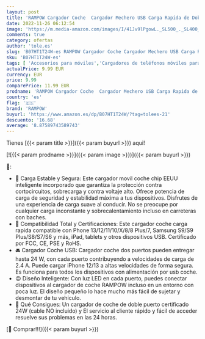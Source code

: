 ```yaml
---
layout: post
title: 'RAMPOW Cargador Coche  Cargador Mechero USB Carga Rapida de Doble Puerto con LED  24W Cargador Movil Coche para iPhone 13/12/11/10/X/8  Samsung S9/S8/S7  LG  HTC  Sony  Huawei  Xiaomi USB Coche-Negro'
date: 2022-11-26 06:12:54
image: 'https://m.media-amazon.com/images/I/41Jv9lPgowL._SL500_._SL400_.jpg'
comments: true
category: ofertas
author: 'tole.es'
slug: 'B07HT1T24W-es RAMPOW Cargador Coche Cargador Mechero USB Carga Rapida de...'
sku: 'B07HT1T24W-es'
tags: [ 'Accesorios para móviles','Cargadores de teléfonos móviles para coches','Cargadores para móviles','Comunicación móvil y accesorios','Electrónica','iphone','rampow','🇪🇸', ]
actualPrice: 9.99 EUR
currency: EUR
price: 9.99
comparePrice: 11.99 EUR
prodname: 'RAMPOW Cargador Coche  Cargador Mechero USB Carga Rapida de Doble Puerto con LED  24W Cargador Movil Coche para iPhone 13/12/11/10/X/8  Samsung S9/S8/S7  LG  HTC  Sony  Huawei  Xiaomi USB Coche-Negro'
country: 'es'
flag: '🇪🇸'
brand: 'RAMPOW'
buyurl: 'https://www.amazon.es/dp/B07HT1T24W/?tag=tolees-21'
descuento: '16.68'
average: '8.87589743589743'
---
```


Tienes [{{< param title >}}]({{< param buyurl >}}) aqui!

[![{{< param prodname >}}]({{< param image >}})]({{< param buyurl >}})

🔎:

- 🔋 Carga Estable y Segura: Este cargador movil coche chip EEUU inteligente incorporado que garantiza la protección contra cortocircuitos, sobrecarga y contra voltaje alto. Ofrece potencia de carga de seguridad y estabilidad máxima a tus dispositivos. Disfrutes de una experiencia de carga suave al conducir. No se preocupe por cualquier carga inconstante y sobrecalentamiento incluso en carreteras con baches.
- 📱 Compatibilidad Total y Certificaciones: Este cargador coche carga rapida compatible con Phone 13/12/11/10/X/8/8 Plus/7, Samsung S9/S9 Plus/S8/S7/S6 y más, iPad, tablets y otros dispositivos USB. Certificado por FCC, CE, PSE y RoHS.
- 🚘 Cargador Coche USB: Cargador coche dos puertos pueden entregar hasta 24 W, con cada puerto contribuyendo a velocidades de carga de 2.4 A. Puede cargar iPhone 12/13 a altas velocidades de forma segura. Es funciona para todos los dispositivos con alimentación por usb coche.
- 😉 Diseño Inteligente: Con luz LED en cada puerto, puedes conectar dispositivos al cargador de coche RAMPOW incluso en un entorno con poca luz. El diseño pequeño lo hace mucho más fácil de sujetar y desmontar de tu vehículo.
- 🎁 Qué Consigues: Un cargador de coche de doble puerto certificado 24W (cable NO incluido) y El servicio al cliente rápido y fácil de acceder resuelve sus problemas en las 24 horas.

[🛒 Comprar!!!]({{< param buyurl >}})
